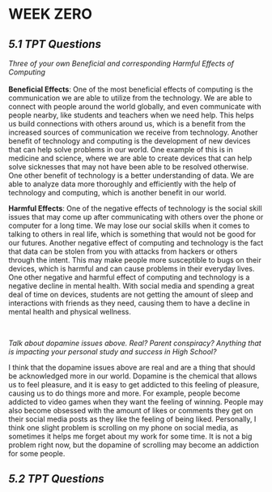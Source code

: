 # WEEK ZERO

## _**5.1 TPT Questions**_

_Three of your own Beneficial and corresponding Harmful Effects of Computing_
<br>
<br>
**Beneficial Effects**:
One of the most beneficial effects of computing is the communication we are able to utilize from the technology. We are able to connect with people around the world globally, and even communicate with people nearby, like students and teachers when we need help. This helps us build connections with others around us, which is a benefit from the increased sources of communication we receive from technology. Another benefit of technology and computing is the development of new devices that can help solve problems in our world. One example of this is in medicine and science, where we are able to create devices that can help solve sicknesses that may not have been able to be resolved otherwise. One other benefit of technology is a better understanding of data. We are able to analyze data more thoroughly and efficiently with the help of technology and computing, which is another benefit in our world.

**Harmful Effects**:
One of the negative effects of technology is the social skill issues that may come up after communicating with others over the phone or computer for a long time. We may lose our social skills when it comes to talking to others in real life, which is something that would not be good for our futures. Another negative effect of computing and technology is the fact that data can be stolen from you with attacks from hackers or others through the intent. This may make people more susceptible to bugs on their devices, which is harmful and can cause problems in their everyday lives. One other negative and harmful effect of computing and technology is a negative decline in mental health. With social media and spending a great deal of time on devices, students are not getting the amount of sleep and interactions with friends as they need, causing them to have a decline in mental health and physical wellness.

<br>


_Talk about dopamine issues above. Real? Parent conspiracy? Anything that is impacting your personal study and success in High School?_

I think that the dopamine issues above are real and are a thing that should be acknowledged more in our world. Dopamine is the chemical that allows us to feel pleasure, and it is easy to get addicted to this feeling of pleasure, causing us to do things more and more. For example, people become addicted to video games when they want the feeling of winning. People may also become obsessed with the amount of likes or comments they get on their social media posts as they like the feeling of being liked. Personally, I think one slight problem is scrolling on my phone on social media, as sometimes it helps me forget about my work for some time. It is not a big problem right now, but the dopamine of scrolling may become an addiction for some people.  

## _**5.2 TPT Questions**_
